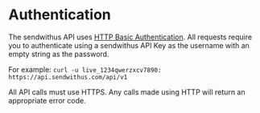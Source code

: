 # Authentication

The sendwithus API uses [HTTP Basic Authentication](http://en.wikipedia.org/wiki/Basic_access_authentication). All requests require you to authenticate using a sendwithus API Key as the username with an empty string as the password.

For example:
`curl -u live_1234qwerzxcv7890: https://api.sendwithus.com/api/v1`

All API calls must use HTTPS. Any calls made using HTTP will return an appropriate error code.
